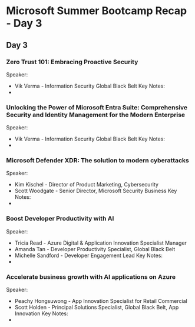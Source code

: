 # Microsoft Summer Bootcamp Recap - Day 3

## Day 3

### Zero Trust 101: Embracing Proactive Security
Speaker: 
- Vik Verma - Information Security Global Black Belt
Key Notes:
- 

### Unlocking the Power of Microsoft Entra Suite: Comprehensive Security and Identity Management for the Modern Enterprise
Speaker: 
- Vik Verma - Information Security Global Black Belt
Key Notes:
- 

### Microsoft Defender XDR: The solution to modern cyberattacks
Speaker: 
- Kim Kischel - Director of Product Marketing, Cybersecurity
- Scott Woodgate - Senior Director, Microsoft Security Business
Key Notes:
- 

### Boost Developer Productivity with AI
Speaker: 
- Tricia Read - Azure Digital & Application Innovation Specialist Manager
- Amanda Tan - Developer Productivity Specialist, Global Black Belt
- Michelle Sandford - Developer Engagement Lead
Key Notes:
- 

### Accelerate business growth with AI applications on Azure
Speaker: 
- Peachy Hongsuwong - App Innovation Specialist for Retail Commercial
- Scott Holden - Principal Solutions Specialist, Global Black Belt, App Innovation
Key Notes:
- 
